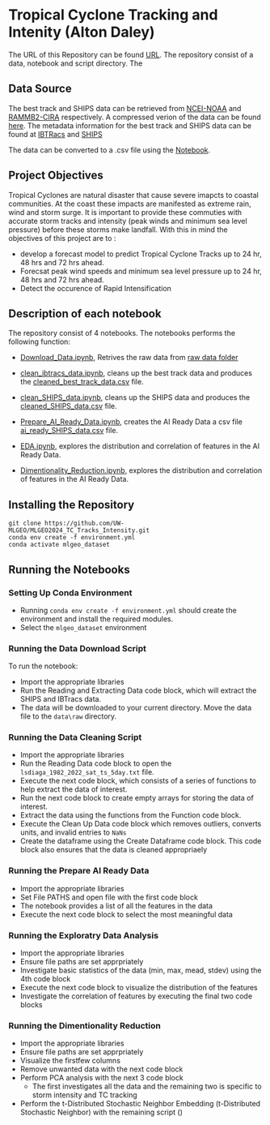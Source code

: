 # Tropical Cyclone Tracking and Intenity (Alton Daley)


The URL of this Repository can be found [URL](https://github.com/UW-MLGEO/MLGEO2024_TC_Tracks_Intensity). The repository consist of a data, notebook and script directory. The 

## Data Source

The best track and SHIPS data can be retrieved from  [NCEI-NOAA](https://www.ncei.noaa.gov/data/international-best-track-archive-for-climate-stewardship-ibtracs/v04r01/access/csv/ibtracs.NA.list.v04r01.csv) and [RAMMB2-CIRA](https://rammb-data.cira.colostate.edu/ships/data/AL/lsdiaga_1982_2023_sat_ts_7day.txt) respectively. A compressed verion of the data can be found [here](https://github.com/UW-MLGEO/MLGEO2024_TC_Tracks_Intensity/tree/dev/data/raw). The metadata information for the best track and SHIPS data can be found at [IBTRacs](https://www.ncei.noaa.gov/sites/g/files/anmtlf171/files/2024-07/IBTrACS_version4r01_Technical_Details.pdf) and [SHIPS](https://rammb-data.cira.colostate.edu/ships/data/ships_predictor_file.pdf)

The data can be converted to a .csv file using the [Notebook](https://github.com/UW-MLGEO/MLGEO2024_TC_Tracks_Intensity/blob/dev/notebooks/Download_Data.ipynb). 

## Project Objectives

Tropical Cyclones are natural disaster that cause severe imapcts to coastal communities. At the coast these impacts are manifested as extreme rain, wind and storm surge. It is important to provide these commuties with accurate storm tracks and intensity (peak winds and minimum sea level pressure) before these storms make landfall. With this in mind the objectives of this project are to :
-   develop a forecast model to predict Tropical Cyclone Tracks up to 24 hr, 48 hrs and 72 hrs ahead.
-   Forecsat peak wind speeds and minimum sea level pressure up to 24 hr, 48 hrs and 72 hrs ahead.
-   Detect the occurence of Rapid Intensification

## Description of each notebook

The repository consist of 4 notebooks. The notebooks performs the following function:

- [Download_Data.ipynb](https://github.com/UW-MLGEO/MLGEO2024_TC_Tracks_Intensity/blob/dev/notebooks/Download_Data.ipynb), Retrives the raw data from [raw data folder](https://github.com/UW-MLGEO/MLGEO2024_TC_Tracks_Intensity/blob/dev/data/raw/raw_data.tar.gz)

- [clean_ibtracs_data.ipynb](https://github.com/UW-MLGEO/MLGEO2024_TC_Tracks_Intensity/blob/dev/notebooks/clean_SHIPS_data.ipynb), cleans up the best track data and produces the [cleaned_best_track_data.csv](https://github.com/UW-MLGEO/MLGEO2024_TC_Tracks_Intensity/blob/dev/data/clean/cleaned_best_track_data.csv) file.

- [clean_SHIPS_data.ipynb](https://github.com/UW-MLGEO/MLGEO2024_TC_Tracks_Intensity/blob/dev/notebooks/clean_SHIPS_data.ipynb), cleans up the SHIPS data and produces the [cleaned_SHIPS_data.csv](https://github.com/UW-MLGEO/MLGEO2024_TC_Tracks_Intensity/blob/dev/data/clean/cleaned_SHIPS_data.csv) file.

- [Prepare_AI_Ready_Data.ipynb](https://github.com/UW-MLGEO/MLGEO2024_TC_Tracks_Intensity/blob/dev/notebooks/Prepare_AI_Ready_Data.ipynb), creates the AI Ready Data a csv file [ai_ready_SHIPS_data.csv](https://github.com/UW-MLGEO/MLGEO2024_TC_Tracks_Intensity/blob/dev/data/ai_ready/ai_ready_SHIPS_data.csv) file.

- [EDA.ipynb](https://github.com/UW-MLGEO/MLGEO2024_TC_Tracks_Intensity/blob/dev/notebooks/EDA.ipynb), explores the distribution and correlation of features in the AI Ready Data.

- [Dimentionality_Reduction.ipynb](https://github.com/UW-MLGEO/MLGEO2024_TC_Tracks_Intensity/blob/dev/notebooks/EDA.ipynb), explores the distribution and correlation of features in the AI Ready Data.

## Installing the Repository
```
git clone https://github.com/UW-MLGEO/MLGEO2024_TC_Tracks_Intensity.git
conda env create -f environment.yml
conda activate mlgeo_dataset
```


## Running the Notebooks

### Setting Up Conda Environment
- Running `conda env create -f environment.yml` should create the environment and install the required modules.
- Select the `mlgeo_dataset` environment

### Running the Data Download Script

To run the notebook:
- Import the appropriate libraries 
- Run the Reading and Extracting Data code block, which will extract the SHIPS and IBTracs data.
- The data will be downloaded to your current directory. Move the data file to the ```data\raw``` directory.

### Running the Data Cleaning Script

- Import the appropriate libraries 
- Run the Reading Data code block to open the ```lsdiaga_1982_2022_sat_ts_5day.txt``` file.
- Execute the next code block, which consists of a series of functions to help extract the data of interest. 
- Run the next code block to create empty arrays for storing the data of interest.
- Extract the data using the functions from the Function code block.
- Execute the Clean Up Data code block which removes outliers, converts units, and invalid entries to ```NaNs```
- Create the dataframe using the Create Dataframe code block. This code block also ensures that the data is cleaned appropriaely

### Running the Prepare AI Ready Data

- Import the appropriate libraries
- Set File PATHS and open file with the first code block
- The notebook provides a list of all the features in the data
- Execute the next code block to select the most meaningful data

### Running the Exploratry Data Analysis
- Import the appropriate libraries
- Ensure file paths are set apprpriately
- Investigate basic statistics of the data (min, max, mead, stdev) using the 4th code block
- Execute the next code block to visualize the distribution of the features
- Investigate the correlation of features by executing the final two code blocks


### Running the Dimentionality Reduction

- Import the appropriate libraries
- Ensure file paths are set apprpriately
- Visualize the firstfew columns
- Remove unwanted data with the next code block
- Perform PCA analysis with the next 3 code block 
    - The first investigates all the data and the remaining two is specific to storm intensity and TC tracking
- Perform the t-Distributed Stochastic Neighbor Embedding (t-Distributed Stochastic Neighbor) with the remaining script ()





